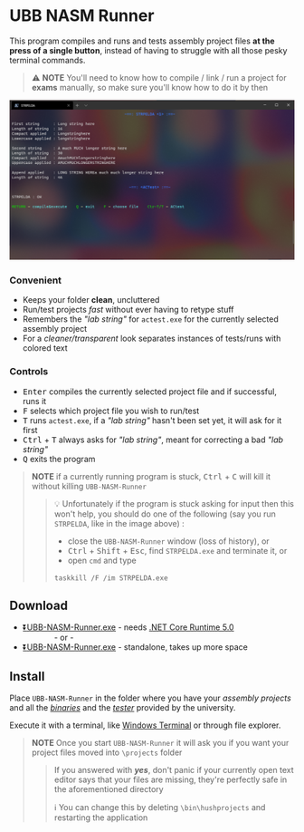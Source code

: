 # UBB NASM Runner

This program compiles and runs and tests assembly project files **at the press of a single button**,
instead of having to struggle with all those pesky terminal commands.

> :warning: **NOTE** You'll need to know how to compile / link / run a project for **exams** manually,
> so make sure you'll know how to do it by then

![demo](https://raw.githubusercontent.com/FLevent29/UBB-NASM-Runner/master/demo.png)

### Convenient

- Keeps your folder **clean**, uncluttered
- Run/test projects _fast_ without ever having to retype stuff
- Remembers the _"lab string"_ for `actest.exe` for the
  currently selected assembly project
- For a _cleaner/transparent_ look separates instances of tests/runs
  with colored text

### Controls

- <kbd>Enter</kbd> compiles the currently selected 
  project file and if successful, runs it
- <kbd>F</kbd> selects which project file 
  you wish to run/test
- <kbd>T</kbd> runs `actest.exe`, if a _"lab string"_ hasn't 
  been set yet, it will ask for it first
- <kbd>Ctrl</kbd> + <kbd>T</kbd> always asks for _"lab string"_, 
  meant for correcting a bad  _"lab string"_
- <kbd>Q</kbd> exits the program

> **NOTE** if a currently running program is
> stuck, <kbd>Ctrl</kbd> + <kbd>C</kbd> will kill it without
> killing `UBB-NASM-Runner`  
>> :bulb: Unfortunately if the program is stuck asking for input
>> then this won't help, you should do one of the following 
>> (say you run `STRPELDA`, like in the image above) :  
>> - close the `UBB-NASM-Runner` window (loss of history), or 
>> - <kbd>Ctrl</kbd> + <kbd>Shift</kbd> + <kbd>Esc</kbd>,
>> find `STRPELDA.exe` and terminate it, or
>> - open `cmd` and type
>> ```batch
>> taskkill /F /im STRPELDA.exe
>> ```

## Download

- [:arrow_double_down:UBB-NASM-Runner.exe](https://raw.githubusercontent.com/FLevent29/UBB-NASM-Runner/master/UBB-NASM-Runner.exe)
\- needs [.NET Core Runtime 5.0](https://dotnet.microsoft.com/download/dotnet/thank-you/runtime-desktop-5.0.2-windows-x64-installer)  
  &nbsp;&nbsp;&nbsp;&nbsp;&nbsp;&nbsp;&nbsp;&nbsp;&nbsp;&nbsp;&nbsp;&nbsp;&nbsp;&nbsp;- or -
- [:arrow_double_down:UBB-NASM-Runner.exe](https://raw.githubusercontent.com/FLevent29/UBB-NASM-Runner/master/UBB-NASM-Runner-standalone.exe)
\- standalone, takes up more space

## Install

Place `UBB-NASM-Runner` in the folder where you have your _assembly projects_ 
and all the _[binaries](https://www.cs.ubbcluj.ro/~afra/ac/aclab.zip)_ 
and the _[tester](https://www.cs.ubbcluj.ro/~scsanad/actest/actest.zip)_ provided by the university.

Execute it with a terminal, like [Windows Terminal]("https://github.com/microsoft/terminal#installing-and-running-windows-terminal" "Awesome terminal for Windows!") 
or through file explorer.

> **NOTE** Once you start `UBB-NASM-Runner` it will ask you
> if you want your project files moved into `\projects` folder
>> If you answered with _**yes**_, don't panic if your
>> currently open text editor says that your files are
>> missing, they're perfectly safe in the aforementioned
>> directory  
>>
>> :information_source: You can change this by deleting `\bin\hushprojects` 
>> and restarting the application
